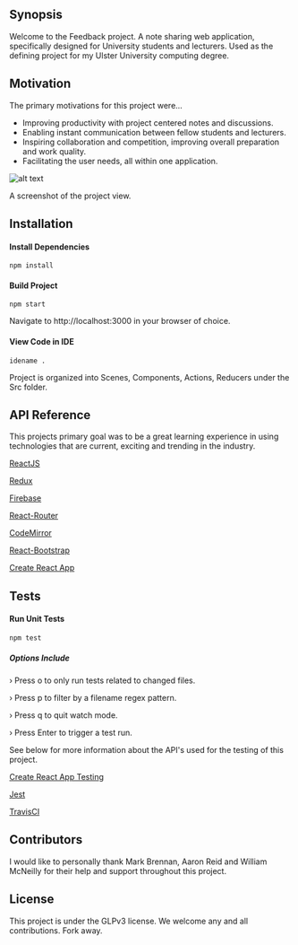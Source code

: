 ## Synopsis

Welcome to the Feedback project. A note sharing web application, specifically designed for University students and lecturers. 
Used as the defining project for my Ulster University computing degree. 

## Motivation

The primary motivations for this project were...

* Improving productivity with project centered notes and discussions.
* Enabling instant communication between fellow students and lecturers.
* Inspiring collaboration and competition, improving overall preparation and work quality. 
* Facilitating the user needs, all within one application.

![alt text](https://media.licdn.com/media-proxy/ext?w=800&h=800&f=n&hash=ayYAzqZI1A01UVPobgzdkuUg1BY%3D&ora=1%2CaFBCTXdkRmpGL2lvQUFBPQ%2CxAVta9Er0Vinkhwfjw8177yE41y87UNCVordEGXyD3u0qYrdf3bhcZXYfLrwuQ9HenkclAUyf_L6EWHoD5a4K4O9dY11g5XtI424ZxUBbFImi24 "Project View")

A screenshot of the project view. 

## Installation

#### Install Dependencies 
`npm install`

#### Build Project
`npm start`

Navigate to http://localhost:3000 in your browser of choice. 

#### View Code in IDE
`idename .`

Project is organized into Scenes, Components, Actions, Reducers under the Src folder. 

## API Reference

This projects primary goal was to be a great learning experience in using technologies that are current, exciting and trending in the industry. 

[ReactJS](https://facebook.github.io/react/) 

[Redux](http://redux.js.org)

[Firebase](https://firebase.google.com/docs/reference/js/)

[React-Router](https://reacttraining.com/react-router/web/guides/philosophy)

[CodeMirror](https://codemirror.net/doc/manual.html#api)

[React-Bootstrap](https://react-bootstrap.github.io)

[Create React App](https://github.com/facebookincubator/create-react-app)


## Tests

#### Run Unit Tests 
`npm test`

##### Options Include
 › Press o to only run tests related to changed files.
 
 › Press p to filter by a filename regex pattern.
 
 › Press q to quit watch mode.
 
 › Press Enter to trigger a test run.


See below for more information about the API's used for the testing of this project. 

[Create React App Testing](https://github.com/facebookincubator/create-react-app/blob/master/packages/react-scripts/template/README.md#running-tests) 

[Jest](https://facebook.github.io/jest/)

[TravisCI](https://travis-ci.org)


## Contributors

I would like to personally thank Mark Brennan, Aaron Reid and William McNeilly for their help and support throughout this project. 

## License

This project is under the GLPv3 license. We welcome any and all contributions. Fork away.  
